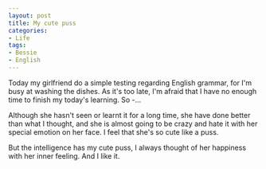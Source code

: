 ```yaml
---
layout: post
title: My cute puss
categories:
- Life
tags:
- Bessie
- English
---
```


Today my girlfriend do a simple testing regarding English grammar, for I'm busy at washing the dishes. As it's too late, I'm afraid that I have no enough time to finish my today's learning. So -...

Although she hasn't seen or learnt it for a long time, she have done better than what I thought, and she is almost going to be crazy and hate it with her special emotion on her face. I feel that she's so cute like a puss.  

But the intelligence has my cute puss, I always thought of her happiness with her inner feeling. And I like it.